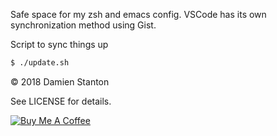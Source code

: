 Safe space for my zsh and emacs config. VSCode has its own synchronization method using Gist.

Script to sync things up
```sh
$ ./update.sh
```


© 2018 Damien Stanton

See LICENSE for details.

[![Buy Me A Coffee](https://www.buymeacoffee.com/assets/img/custom_images/white_img.png)](https://www.buymeacoffee.com/damienstanton)